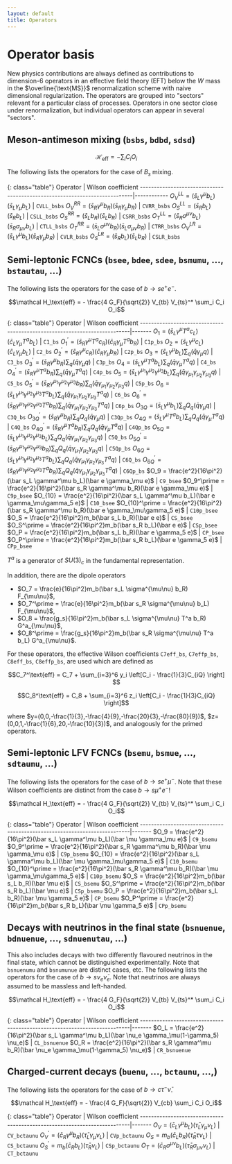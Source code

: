 ```yaml
---
layout: default
title: Operators
---
```


# Operator basis

New physics contributions are always defined as contributions to dimension-6
operators in an effective field theory (EFT) below the $W$ mass in the
$\overline{\text{MS}}$ renormalization scheme with naive dimensional regularization.
The operators
are grouped into "sectors" relevant for a particular class of processes.
Operators in one sector close under renormalization, but individual operators
can appear in several "sectors".

## Meson-antimeson mixing (`bsbs`, `bdbd`, `sdsd`)

$$\mathcal H_\text{eff} = - \sum_i C_i O_i$$

The following lists the operators for the case of $B_s$ mixing.

{: class="table"}
Operator                                                                   | Wilson coefficient
---------------------------------------------------------------------------|------------
$O_V^{LL} = (\bar s_L \gamma^\mu b_L)(\bar s_L \gamma_\mu b_L)$            | `CVLL_bsbs`
$O_V^{RR} = (\bar s_R \gamma^\mu b_R)(\bar s_R \gamma_\mu b_R)$            | `CVRR_bsbs`
$O_S^{LL} = (\bar s_R  b_L)(\bar s_R  b_L)$            | `CSLL_bsbs`
$O_S^{RR} = (\bar s_L b_R)(\bar s_L  b_R)$            | `CSRR_bsbs`
$O_T^{LL} = (\bar s_R \sigma^{\mu\nu} b_L)(\bar s_R \sigma_{\mu\nu} b_L)$  | `CTLL_bsbs`
$O_T^{RR} = (\bar s_L \sigma^{\mu\nu} b_R)(\bar s_L \sigma_{\mu\nu} b_R)$  | `CTRR_bsbs`
$O_V^{LR} = (\bar s_L \gamma^\mu b_L)(\bar s_R \gamma_\mu b_R)$            | `CVLR_bsbs`
$O_S^{LR} = (\bar s_R  b_L)(\bar s_L  b_R)$            | `CSLR_bsbs`


## Semi-leptonic FCNCs (`bsee`, `bdee`, `sdee`, `bsmumu`, ..., `bstautau`, ...)

The following lists the operators for the case of $b\to se^+e^-$.

$$\mathcal H_\text{eff} = - \frac{4 G_F}{\sqrt{2}} V_{tb} V_{ts}^* \sum_i C_i O_i$$

{: class="table"}
Operator                                                                  | Wilson coefficient
--------------------------------------------------------------------------|-------
$O_1 = (\bar s_L \gamma^\mu T^a c_L)(\bar c_L \gamma_\mu T^a b_L)$        | `C1_bs`
$O_1^\prime = (\bar s_R \gamma^\mu T^a c_R)(\bar c_R \gamma_\mu T^a b_R)$ | `C1p_bs`
$O_2 = (\bar s_L \gamma^\mu c_L)(\bar c_L \gamma_\mu b_L)$                | `C2_bs`
$O_2^\prime = (\bar s_R \gamma^\mu c_R)(\bar c_R \gamma_\mu b_R)$         | `C2p_bs`
$O_3 = (\bar s_L \gamma^\mu b_L)\sum_q(\bar q \gamma_\mu q)$                | `C3_bs`
$O_3^\prime = (\bar s_R \gamma^\mu b_R)\sum_q(\bar q \gamma_\mu q)$         | `C3p_bs`
$O_4 = (\bar s_L \gamma^\mu T^a b_L)\sum_q(\bar q \gamma_\mu T^a q)$        | `C4_bs`
$O_4^\prime = (\bar s_R \gamma^\mu T^a b_R)\sum_q(\bar q \gamma_\mu T^a q)$ | `C4p_bs`
$O_5 = (\bar s_L \gamma^{\mu_1}\gamma^{\mu_2}\gamma^{\mu_3} b_L)\sum_q(\bar q \gamma_{\mu_1}\gamma_{\mu_2}\gamma_{\mu_3} q)$ | `C5_bs`
$O_5^\prime  = (\bar s_R \gamma^{\mu_1}\gamma^{\mu_2}\gamma^{\mu_3} b_R)\sum_q(\bar q \gamma_{\mu_1}\gamma_{\mu_2}\gamma_{\mu_3} q)$ | `C5p_bs`
$O_6 = (\bar s_L \gamma^{\mu_1}\gamma^{\mu_2}\gamma^{\mu_3} T^a b_L)\sum_q(\bar q \gamma_{\mu_1}\gamma_{\mu_2}\gamma_{\mu_3} T^a q)$ | `C6_bs`
$O_6^\prime  = (\bar s_R \gamma^{\mu_1}\gamma^{\mu_2}\gamma^{\mu_3} T^a b_R)\sum_q(\bar q \gamma_{\mu_1}\gamma_{\mu_2}\gamma_{\mu_3} T^a q)$ | `C6p_bs`
$O_{3Q} = (\bar s_L \gamma^\mu b_L)\sum_q Q_q (\bar q \gamma_\mu q)$                | `C3Q_bs`
$O_{3Q}^\prime = (\bar s_R \gamma^\mu b_R)\sum_q Q_q (\bar q \gamma_\mu q)$         | `C3Qp_bs`
$O_{4Q} = (\bar s_L \gamma^\mu T^a b_L)\sum_q Q_q (\bar q \gamma_\mu T^a q)$        | `C4Q_bs`
$O_{4Q}^\prime = (\bar s_R \gamma^\mu T^a b_R)\sum_q Q_q (\bar q \gamma_\mu T^a q)$ | `C4Qp_bs`
$O_{5Q} = (\bar s_L \gamma^{\mu_1}\gamma^{\mu_2}\gamma^{\mu_3} b_L)\sum_q Q_q (\bar q \gamma_{\mu_1}\gamma_{\mu_2}\gamma_{\mu_3} q)$ | `C5Q_bs`
$O_{5Q}^\prime  = (\bar s_R \gamma^{\mu_1}\gamma^{\mu_2}\gamma^{\mu_3} b_R)\sum_q Q_q (\bar q \gamma_{\mu_1}\gamma_{\mu_2}\gamma_{\mu_3} q)$ | `C5Qp_bs`
$O_{6Q} = (\bar s_L \gamma^{\mu_1}\gamma^{\mu_2}\gamma^{\mu_3} T^a b_L)\sum_q Q_q (\bar q \gamma_{\mu_1}\gamma_{\mu_2}\gamma_{\mu_3} T^a q)$ | `C6Q_bs`
$O_{6Q}^\prime  = (\bar s_R \gamma^{\mu_1}\gamma^{\mu_2}\gamma^{\mu_3} T^a b_R)\sum_q Q_q (\bar q \gamma_{\mu_1}\gamma_{\mu_2}\gamma_{\mu_3} T^a q)$ | `C6Qp_bs`
$O_9 = \frac{e^2}{16\pi^2}(\bar s_L \gamma^\mu b_L)(\bar e \gamma_\mu e)$                    | `C9_bsee`
$O_9^\prime = \frac{e^2}{16\pi^2}(\bar s_R \gamma^\mu b_R)(\bar e \gamma_\mu e)$             | `C9p_bsee`
$O_{10} = \frac{e^2}{16\pi^2}(\bar s_L \gamma^\mu b_L)(\bar e \gamma_\mu\gamma_5 e)$         | `C10_bsee`
$O_{10}^\prime = \frac{e^2}{16\pi^2}(\bar s_R \gamma^\mu b_R)(\bar e \gamma_\mu\gamma_5 e)$  | `C10p_bsee`
$O_S = \frac{e^2}{16\pi^2}m_b(\bar s_L b_R)(\bar e e)$                                       | `CS_bsee`
$O_S^\prime = \frac{e^2}{16\pi^2}m_b(\bar s_R b_L)(\bar e e)$                                | `CSp_bsee`
$O_P = \frac{e^2}{16\pi^2}m_b(\bar s_L b_R)(\bar e \gamma_5 e)$                              | `CP_bsee`
$O_P^\prime = \frac{e^2}{16\pi^2}m_b(\bar s_R b_L)(\bar e \gamma_5 e)$                       | `CPp_bsee`

$T^a$ is a generator of $SU(3)_c$ in the fundamental representation.

In addition, there are the dipole operators

- $O_7 =  \frac{e}{16\pi^2}m_b(\bar s_L \sigma^{\mu\nu} b_R)  F_{\mu\nu}$,
- $O_7^\prime =  \frac{e}{16\pi^2}m_b(\bar s_R \sigma^{\mu\nu} b_L)  F_{\mu\nu}$,
- $O_8 =  \frac{g_s}{16\pi^2}m_b(\bar s_L \sigma^{\mu\nu}  T^a b_R)  G^a_{\mu\nu}$,
- $O_8^\prime =  \frac{g_s}{16\pi^2}m_b(\bar s_R \sigma^{\mu\nu} T^a b_L)  G^a_{\mu\nu}$.

For these operators, the effective Wilson coefficients `C7eff_bs`, `C7effp_bs`,
`C8eff_bs`, `C8effp_bs`, are  used which are defined as

$$C_7^\text{eff} = C_7  + \sum_{i=3}^6 y_i \left[C_i - \frac{1}{3}C_{iQ} \right] $$

$$C_8^\text{eff} = C_8  + \sum_{i=3}^6 z_i \left[C_i - \frac{1}{3}C_{iQ} \right]$$

where
$y=(0,0,-\frac{1}{3},-\frac{4}{9},-\frac{20}{3},-\frac{80}{9})$,
 $z=(0,0,1,-\frac{1}{6},20,-\frac{10}{3})$,
and analogously for the primed  operators.

## Semi-leptonic LFV FCNCs (`bsemu`, `bsmue`, ..., `sdtaumu`, ...)

The following lists the operators for the case of $b\to se^+\mu^-$. Note that these
Wilson coefficients are distinct from the case $b\to s\mu^+e^-$!

$$\mathcal H_\text{eff} = - \frac{4 G_F}{\sqrt{2}} V_{tb} V_{ts}^* \sum_i C_i O_i$$

{: class="table"}
Operator                                                                  | Wilson coefficient
--------------------------------------------------------------------------|-------
$O_9 = \frac{e^2}{16\pi^2}(\bar s_L \gamma^\mu b_L)(\bar \mu \gamma_\mu e)$                    | `C9_bsemu`
$O_9^\prime = \frac{e^2}{16\pi^2}(\bar s_R \gamma^\mu b_R)(\bar \mu \gamma_\mu e)$             | `C9p_bsemu`
$O_{10} = \frac{e^2}{16\pi^2}(\bar s_L \gamma^\mu b_L)(\bar \mu \gamma_\mu\gamma_5 e)$         | `C10_bsemu`
$O_{10}^\prime = \frac{e^2}{16\pi^2}(\bar s_R \gamma^\mu b_R)(\bar \mu \gamma_\mu\gamma_5 e)$  | `C10p_bsemu`
$O_S = \frac{e^2}{16\pi^2}m_b(\bar s_L b_R)(\bar \mu e)$                                       | `CS_bsemu`
$O_S^\prime = \frac{e^2}{16\pi^2}m_b(\bar s_R b_L)(\bar \mu e)$                                | `CSp_bsemu`
$O_P = \frac{e^2}{16\pi^2}m_b(\bar s_L b_R)(\bar \mu \gamma_5 e)$                              | `CP_bsemu`
$O_P^\prime = \frac{e^2}{16\pi^2}m_b(\bar s_R b_L)(\bar \mu \gamma_5 e)$                       | `CPp_bsemu`

## Decays with neutrinos in the final state (`bsnuenue`, `bdnuenue`, ..., `sdnuenutau`, ...)

This also includes decays with two differently flavoured neutrinos in the final state,
which cannot be distinguished experimentally. Note that `bsnuenumu` and `bsnumunue`
are distinct cases, etc.
The following lists the operators for the case of $b\to s\nu_e\bar\nu_e$.
Note that neutrinos are always assumed to be massless and left-handed.

$$\mathcal H_\text{eff} = - \frac{4 G_F}{\sqrt{2}} V_{tb} V_{ts}^* \sum_i C_i O_i$$

{: class="table"}
Operator                                                                  | Wilson coefficient
--------------------------------------------------------------------------|-------
$O_L = \frac{e^2}{16\pi^2}(\bar s_L \gamma^\mu b_L)(\bar \nu_e \gamma_\mu(1-\gamma_5) \nu_e)$         | `CL_bsnuenue`
$O_R = \frac{e^2}{16\pi^2}(\bar s_R \gamma^\mu b_R)(\bar \nu_e \gamma_\mu(1-\gamma_5) \nu_e)$         | `CR_bsnuenue`


## Charged-current decays (`buenu`, ..., `bctaunu`, ...,)

The following lists the operators for the case of $b\to c\tau^-\bar\nu$.

$$\mathcal H_\text{eff} = - \frac{4 G_F}{\sqrt{2}} V_{cb} \sum_i C_i O_i$$

{: class="table"}
Operator                                                                  | Wilson coefficient
--------------------------------------------------------------------------|-------
$O_V = (\bar c_L \gamma^\mu b_L)(\bar \tau_L \gamma_\mu \nu_L)$           | `CV_bctaunu`
$O_V^\prime = (\bar c_R \gamma^\mu b_R)(\bar \tau_L \gamma_\mu \nu_L)$    | `CVp_bctaunu`
$O_S = m_b(\bar c_L b_R)(\bar \tau_R \tau \nu_L)$                                  | `CS_bctaunu`
$O_S^\prime = m_b(\bar c_R b_L)(\bar \tau_R \nu_L)$                       | `CSp_bctaunu`
$O_T = (\bar c_R \sigma^{\mu\nu} b_L)(\bar \tau_R \sigma_{\mu\nu}\nu_L)$  | `CT_bctaunu`
